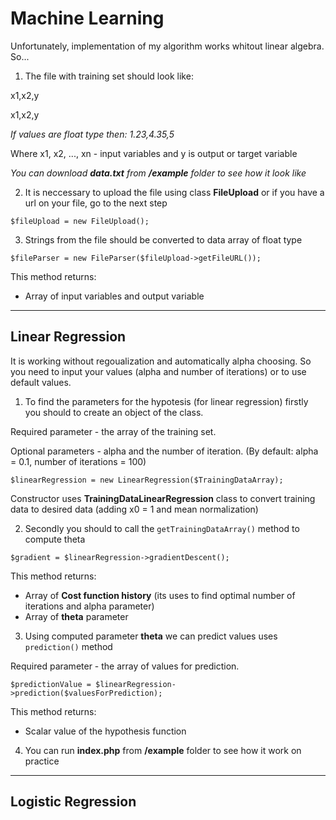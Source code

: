 # Machine Learning

Unfortunately, implementation of my algorithm works whitout linear algebra. So...

1. The file with training set should look like:

x1,x2,y

x1,x2,y

*If values are float type then: 1.23,4.35,5*

Where x1, x2, ..., xn - input variables and y is output or target variable

*You can download **data.txt** from **/example** folder to see how it look like*

2. It is neccessary to upload the file using class **FileUpload** or if you have a url on your file, go to the next step
```
$fileUpload = new FileUpload();
```
3. Strings from the file should be converted  to data array of float type
```
$fileParser = new FileParser($fileUpload->getFileURL());
```

This method returns:
* Array of input variables and output variable
***
## Linear Regression

It is working without regoualization and automatically alpha choosing. So you need to input your values (alpha and number of iterations) or to use default values.

1. To find the parameters for the hypotesis (for linear regression) firstly you should to create an object of the class.

Required parameter - the array of the training set.

Optional parameters - alpha and the number of iteration. (By default: alpha = 0.1, number of iterations = 100)

```
$linearRegression = new LinearRegression($TrainingDataArray);
```

Constructor uses **TrainingDataLinearRegression** class to convert training data to desired data (adding x0 = 1 and mean normalization)

2. Secondly you should to call the ```getTrainingDataArray()``` method to compute theta

```
$gradient = $linearRegression->gradientDescent();
```

This method returns:
* Array of **Cost function history** (its uses to find optimal number of iterations and alpha parameter)
* Array of **theta** parameter


3. Using computed parameter **theta** we can predict values uses ```prediction()``` method

Required parameter - the array of values for prediction.

```
$predictionValue = $linearRegression->prediction($valuesForPrediction);
```

This method returns:
* Scalar value of the hypothesis function

4. You can run **index.php** from **/example** folder to see how it work on practice
***
## Logistic Regression
